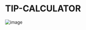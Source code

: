 # TIP-CALCULATOR
![image](https://github.com/user-attachments/assets/e2822ca0-1987-41df-9fff-291559981857)
